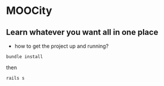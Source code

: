 # MOOCity 
## Learn whatever you want all in one place

- how to get the project up and running?
```
bundle install
```
then 

```
rails s
```
